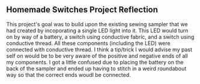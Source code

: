 ## Homemade Switches Project Reflection

This project's goal was to build upon the existing sewing sampler that we had created by incoporating a single LED light into it. This LED would turn on by way of a battery, a switch using conductive fabric, and a switch using conductive thread. All these components (including the LED) were connected with conductive thread. I think a tip/trick I would advise my past self on would be to be very aware of the positive and negative ends of all my components. I got a little confused due to placing the battery on the back of the sampler and ended up having to stitch in a weird roundabout way so that the correct ends woudl be connected. 
